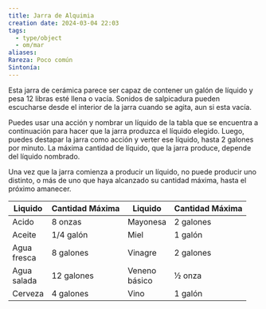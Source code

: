 ```yaml
---
title: Jarra de Alquimia
creation date: 2024-03-04 22:03
tags:
  - type/object
  - om/mar
aliases: 
Rareza: Poco común
Sintonía:
---
```

Esta jarra de cerámica parece ser capaz de contener un galón de líquido y pesa 12 libras esté llena o vacía. Sonidos de salpicadura pueden escucharse desde el interior de la jarra cuando se agita, aun si esta vacía.

Puedes usar una acción y nombrar un líquido de la tabla que se encuentra a continuación para hacer que la jarra produzca el líquido elegido. Luego, puedes destapar la jarra como acción y verter ese líquido, hasta 2 galones por minuto. La máxima cantidad de líquido, que la jarra produce, depende del líquido nombrado.

Una vez que la jarra comienza a producir un líquido, no puede producir uno distinto, o más de uno que haya alcanzado su cantidad máxima, hasta el próximo amanecer.


| Liquido        | Cantidad Máxima | Liquido          | Cantidad Máxima |
| -------------- | --------------- | ---------------- | --------------- |
| Acido          | 8 onzas         | Mayonesa         | 2 galones       |
| Aceite         | 1/4 galón       | Miel             | 1 galón         |
| Agua<br>fresca | 8 galones       | Vinagre          | 2 galones       |
| Agua<br>salada | 12 galones      | Veneno<br>básico | ½ onza          |
| Cerveza        | 4 galones       | Vino             | 1 galón         |

